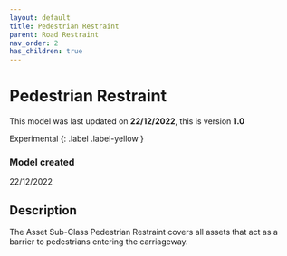 ```yaml
---
layout: default
title: Pedestrian Restraint
parent: Road Restraint
nav_order: 2
has_children: true
---
```


# Pedestrian Restraint
This model was last updated on **22/12/2022**, this is version **1.0**

Experimental
{: .label .label-yellow }

### Model created
22/12/2022

## Description
The Asset Sub-Class Pedestrian Restraint covers all assets that act as a barrier to pedestrians entering the carriageway.
